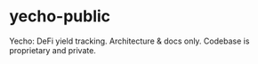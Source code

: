 # yecho-public
Yecho: DeFi yield tracking. Architecture &amp; docs only. Codebase is proprietary and private.
